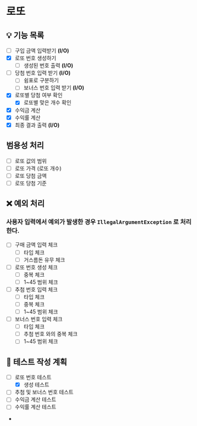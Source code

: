 # 로또

## 💡 기능 목록
- [ ] 구입 금액 입력받기 **(I/O)**
- [x] 로또 번호 생성하기
  - [ ] 생성된 번호 출력 **(I/O)**
- [ ] 당첨 번호 입력 받기 **(I/O)**
  - [ ] 쉼표로 구분하기
  - [ ] 보너스 번호 입력 받기 **(I/O)**
- [x] 로또별 당첨 여부 확인
  - [x] 로또별 맞은 개수 확인
- [x] 수익금 계산
- [x] 수익률 계산
- [x] 최종 결과 출력 **(I/O)**

## 범용성 처리
- [ ] 로또 값의 범위
- [ ] 로또 가격 (로또 개수)
- [ ] 로또 당첨 금액
- [ ] 로또 당첨 기준

## ❌ 예외 처리
### 사용자 입력에서 예외가 발생한 경우 `IllegalArgumentException` 로 처리한다.
- [ ] 구매 금액 입력 체크
  - [ ] 타입 체크
  - [ ] 거스름돈 유무 체크
- [ ] 로또 번호 생성 체크
  - [ ] 중복 체크
  - [ ] 1~45 범위 체크
- [ ] 추첨 번호 입력 체크
  - [ ] 타입 체크
  - [ ] 중복 체크
  - [ ] 1~45 범위 체크
- [ ] 보너스 번호 입력 체크
  - [ ] 타입 체크
  - [ ] 추첨 번호 와의 중복 체크
  - [ ] 1~45 범위 체크

## 📜 테스트 작성 계획
- [ ] 로또 번호 테스트
  - [x] 생성 테스트
- [ ] 추첨 및 보너스 번호 테스트
- [ ] 수익금 계산 테스트
- [ ] 수익률 계산 테스트
- 

